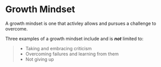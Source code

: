 # Growth Mindset

A growth mindset is one that activley allows and pursues a challenge to overcome. 

Three examples of a growth mindset include and is ***not*** limited to:
> - Taking and embracing criticism
> - Overcoming failures and learning from them
> - Not giving up
